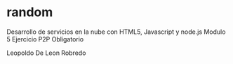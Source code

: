 # random

Desarrollo de servicios en la nube con HTML5, Javascript y node.js
Modulo 5 
Ejercicio P2P Obligatorio 

Leopoldo De Leon Robredo

